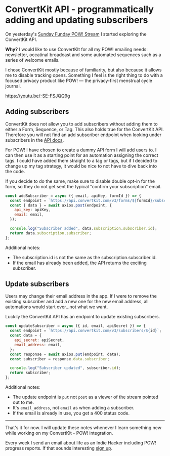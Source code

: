 # ConvertKit API - programmatically adding and updating subscribers

On yesterday's [Sunday Funday POW! Stream](https://youtu.be/-SE-FSJQQ9g) I started exploring the ConvertKit API.

**Why?** I would like to use ConvertKIt for all my POW! emailing needs: newsletter, occatinal broadcast and some automated sequences such as a series of welcome emails.

I chose ConvertKit mostly because of familiarity, but also because it allows me to disable tracking opens. Something I feel is the right thing to do with a focused privacy product like POW! — the privacy-first menstrual cycle journal.

https://youtu.be/-SE-FSJQQ9g

## Adding subscribers

ConvertKit does not allow you to add subscribers without adding them to either a Form, Sequence, or Tag. This also holds true for the ConvertKit API. Therefore you will not find an add subscriber endpoint when looking under subscribers in the [API docs](https://developers.convertkit.com/).

For POW! I have chosen to create a dummy API form I will add users to. I can then use it as a starting point for an automation assigning the correct tags. I could have added them straight to a tag or tags, but if I decided to change up my tag strategy, it would be nice to not have to dive back into the code.

If you decide to do the same, make sure to disable double opt-in for the form, so they do not get sent the typical "confirm your subscription" email.

```js
const addSubscriber = async ({ email, apiKey, formId }) => {
  const endpoint = `https://api.convertkit.com/v3/forms/${formId}/subscribe`;
  const { data } = await axios.post(endpoint, {
    api_key: apiKey,
    email: email,
  });

  console.log("Subscriber added", data.subscription.subscriber.id);
  return data.subscription.subscriber;
};
```

Additional notes:

- The subscription.id is not the same as the subscription.subscriber.id.
- If the email has already been added, the API returns the exciting subscriber.

## Update subscribers

Users may change their email address in the app. If I were to remove the existing subscriber and add a new one for the new email address, all automations would start over...not what we want.

Luckily the ConvertKit API has an endpoint to update existing subscribers.

```js
const updateSubscriber = async ({ id, email, apiSecret }) => {
  const endpoint = `https://api.convertkit.com/v3/subscribers/${id}`;
  const data = {
    api_secret: apiSecret,
    email_address: email,
  };
  const response = await axios.put(endpoint, data);
  const subscriber = response.data.subscriber;

  console.log("Subscriber updated", subscriber.id);
  return subscriber;
};
```

Additional notes:

- The update endpoint is `put` not `post` as a viewer of the stream pointed out to me.
- It's `email_address`, not `email` as when adding a subscriber.
- If the email is already in use, you get a 400 status code.

---

That's it for now. I will update these notes whenever I learn something new while working on my ConvertKit - POW! integration.

Every week I send an email about life as an Indie Hacker including POW! progress reports. If that sounds interesting [sign up](https://lillylabs.ck.page/dd43ca06fe).
